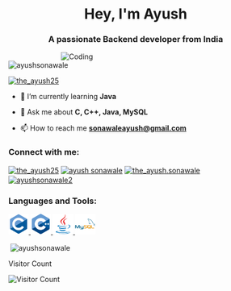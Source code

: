 <h1 align="center">Hey, I'm Ayush</h1>
<h3 align="center">A passionate Backend developer from India</h3>
<img align="right" alt="Coding" width="400" src="https://cdn.dribbble.com/users/1162077/screenshots/3848914/programmer.gif">

<p align="left"> <img src="https://komarev.com/ghpvc/?username=ayushsonawale&label=Profile%20views&color=0e75b6&style=flat" alt="ayushsonawale" /> </p>

<p align="left"> <a href="https://twitter.com/the_ayush25" target="blank"><img src="https://img.shields.io/twitter/follow/the_ayush25?logo=twitter&style=for-the-badge" alt="the_ayush25" /></a> </p>

- 🌱 I’m currently learning **Java**

- 💬 Ask me about **C, C++, Java, MySQL**

- 📫 How to reach me **sonawaleayush@gmail.com**

<h3 align="left">Connect with me:</h3>
<p align="left">
<a href="https://twitter.com/the_ayush25" target="blank"><img align="center" src="https://raw.githubusercontent.com/rahuldkjain/github-profile-readme-generator/master/src/images/icons/Social/twitter.svg" alt="the_ayush25" height="30" width="40" /></a>
<a href="https://linkedin.com/in/ayush sonawale" target="blank"><img align="center" src="https://raw.githubusercontent.com/rahuldkjain/github-profile-readme-generator/master/src/images/icons/Social/linked-in-alt.svg" alt="ayush sonawale" height="30" width="40" /></a>
<a href="https://instagram.com/the_ayush.sonawale" target="blank"><img align="center" src="https://raw.githubusercontent.com/rahuldkjain/github-profile-readme-generator/master/src/images/icons/Social/instagram.svg" alt="the_ayush.sonawale" height="30" width="40" /></a>
<a href="https://www.codechef.com/users/ayushsonawale2" target="blank"><img align="center" src="https://cdn.jsdelivr.net/npm/simple-icons@3.1.0/icons/codechef.svg" alt="ayushsonawale2" height="30" width="40" /></a>
</p>

<h3 align="left">Languages and Tools:</h3>
<p align="left"> <a href="https://www.cprogramming.com/" target="_blank" rel="noreferrer"> <img src="https://raw.githubusercontent.com/devicons/devicon/master/icons/c/c-original.svg" alt="c" width="40" height="40"/> </a> <a href="https://www.w3schools.com/cpp/" target="_blank" rel="noreferrer"> <img src="https://raw.githubusercontent.com/devicons/devicon/master/icons/cplusplus/cplusplus-original.svg" alt="cplusplus" width="40" height="40"/> </a> <a href="https://www.java.com" target="_blank" rel="noreferrer"> <img src="https://raw.githubusercontent.com/devicons/devicon/master/icons/java/java-original.svg" alt="java" width="40" height="40"/> </a> <a href="https://www.mysql.com/" target="_blank" rel="noreferrer"> <img src="https://raw.githubusercontent.com/devicons/devicon/master/icons/mysql/mysql-original-wordmark.svg" alt="mysql" width="40" height="40"/> </a> </p>



<p>&nbsp;<img align="center" src="https://github-readme-stats.vercel.app/api?username=ayushsonawale&show_icons=true&theme=dark" alt="ayushsonawale" /></p>

Visitor Count

![Visitor Count](https://profile-counter.glitch.me/{ayushsonawale}/count.svg)
